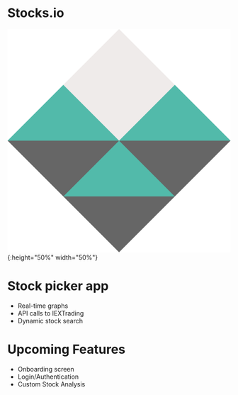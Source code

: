 # Stocks.io
![Screenshot](launchLogo.png){:height="50%" width="50%"}
# Stock picker app
  - Real-time graphs
  - API calls to IEXTrading
  - Dynamic stock search
# Upcoming Features
- Onboarding screen
- Login/Authentication
- Custom Stock Analysis

